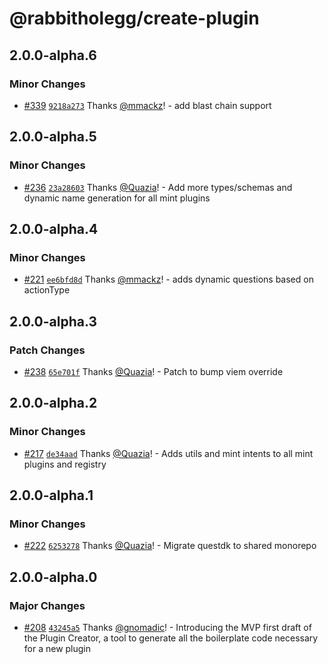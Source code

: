 # @rabbitholegg/create-plugin

## 2.0.0-alpha.6

### Minor Changes

- [#339](https://github.com/rabbitholegg/questdk-plugins/pull/339) [`9218a273`](https://github.com/rabbitholegg/questdk-plugins/commit/9218a273f981980fb99b8cd60fe2159a79bc6d6d) Thanks [@mmackz](https://github.com/mmackz)! - add blast chain support

## 2.0.0-alpha.5

### Minor Changes

- [#236](https://github.com/rabbitholegg/questdk-plugins/pull/236) [`23a28603`](https://github.com/rabbitholegg/questdk-plugins/commit/23a28603c1c4f9892c9a18189df17647112397d1) Thanks [@Quazia](https://github.com/Quazia)! - Add more types/schemas and dynamic name generation for all mint plugins

## 2.0.0-alpha.4

### Minor Changes

- [#221](https://github.com/rabbitholegg/questdk-plugins/pull/221) [`ee6bfd8d`](https://github.com/rabbitholegg/questdk-plugins/commit/ee6bfd8d4422e3f02458a47c781b044f5c4a39d0) Thanks [@mmackz](https://github.com/mmackz)! - adds dynamic questions based on actionType

## 2.0.0-alpha.3

### Patch Changes

- [#238](https://github.com/rabbitholegg/questdk-plugins/pull/238) [`65e701f`](https://github.com/rabbitholegg/questdk-plugins/commit/65e701f3b71aef7117444a0338f146261d3ac06d) Thanks [@Quazia](https://github.com/Quazia)! - Patch to bump viem override

## 2.0.0-alpha.2

### Minor Changes

- [#217](https://github.com/rabbitholegg/questdk-plugins/pull/217) [`de34aad`](https://github.com/rabbitholegg/questdk-plugins/commit/de34aad0cf0e5ba4e451387b02002bba401c738a) Thanks [@Quazia](https://github.com/Quazia)! - Adds utils and mint intents to all mint plugins and registry

## 2.0.0-alpha.1

### Minor Changes

- [#222](https://github.com/rabbitholegg/questdk-plugins/pull/222) [`6253278`](https://github.com/rabbitholegg/questdk-plugins/commit/62532783c99034eb3b701dd9b9e7b768efc03874) Thanks [@Quazia](https://github.com/Quazia)! - Migrate questdk to shared monorepo

## 2.0.0-alpha.0

### Major Changes

- [#208](https://github.com/rabbitholegg/questdk-plugins/pull/208) [`43245a5`](https://github.com/rabbitholegg/questdk-plugins/commit/43245a5723424ad9e95cc004794a2446afbea082) Thanks [@gnomadic](https://github.com/gnomadic)! - Introducing the MVP first draft of the Plugin Creator, a tool to generate all the boilerplate code necessary for a new plugin
